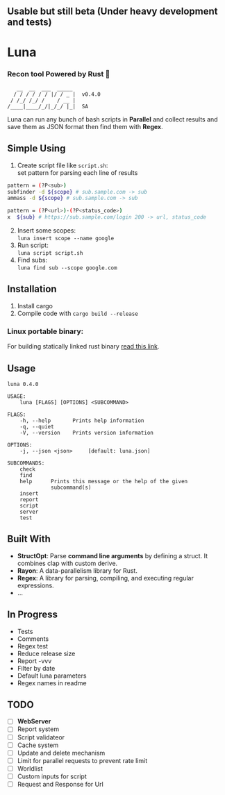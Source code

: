 ## Usable but still beta (Under heavy development and tests)
# Luna 
### **Recon** tool Powered by **Rust** 🖤

```
   __  __  ___  _____ 
  / / / / / / |/ / _ |  v0.4.0
 / /_/ /_/ /    / __ |        
/____|____/_/|_/_/ |_|  SA    

```
 
Luna can run any bunch of bash scripts in **Parallel** and collect results and save them as JSON format then find them with **Regex**.

  


## Simple Using
1. Create script file like `script.sh`:  
set pattern for parsing each line of results
```bash
pattern = (?P<sub>)
subfinder -d ${scope} # sub.sample.com -> sub
ammass -d ${scope} # sub.sample.com -> sub

pattern = (?P<url>)-(?P<status_code>)
x  ${sub} # https://sub.sample.com/login 200 -> url, status_code
```
2. Insert some scopes:  
`luna insert scope --name google`
3. Run script:  
`luna script script.sh`  
4. Find subs:  
`luna find sub --scope google.com`


## Installation   
1. Install cargo
2. Compile code with `cargo build --release`   

### Linux portable binary:
For building statically linked rust binary [read this link](https://blog.davidvassallo.me/2021/06/10/lessons-learned-building-statically-linked-rust-binaries-openssl/).



## Usage

```
luna 0.4.0

USAGE:
    luna [FLAGS] [OPTIONS] <SUBCOMMAND>

FLAGS:
    -h, --help       Prints help information
    -q, --quiet      
    -V, --version    Prints version information

OPTIONS:
    -j, --json <json>     [default: luna.json]

SUBCOMMANDS:
    check     
    find      
    help      Prints this message or the help of the given
              subcommand(s)
    insert    
    report    
    script    
    server    
    test        
```

## Built With
- **StructOpt**: Parse **command line arguments** by defining a struct. It combines clap with custom derive.
- **Rayon**: A data-parallelism library for Rust.
- **Regex**: A library for parsing, compiling, and executing regular expressions.
- ...


## In Progress
- Tests
- Comments
- Regex test
- Reduce release size
- Report -vvv
- Filter by date
- Default luna parameters
- Regex names in readme


## TODO
- [ ] **WebServer**  
- [ ] Report system  
- [ ] Script validateor  
- [ ] Cache system  
- [ ] Update and delete mechanism  
- [ ] Limit for parallel requests to prevent rate limit  
- [ ] Worldlist
- [ ] Custom inputs for script
- [ ] Request and Response for Url